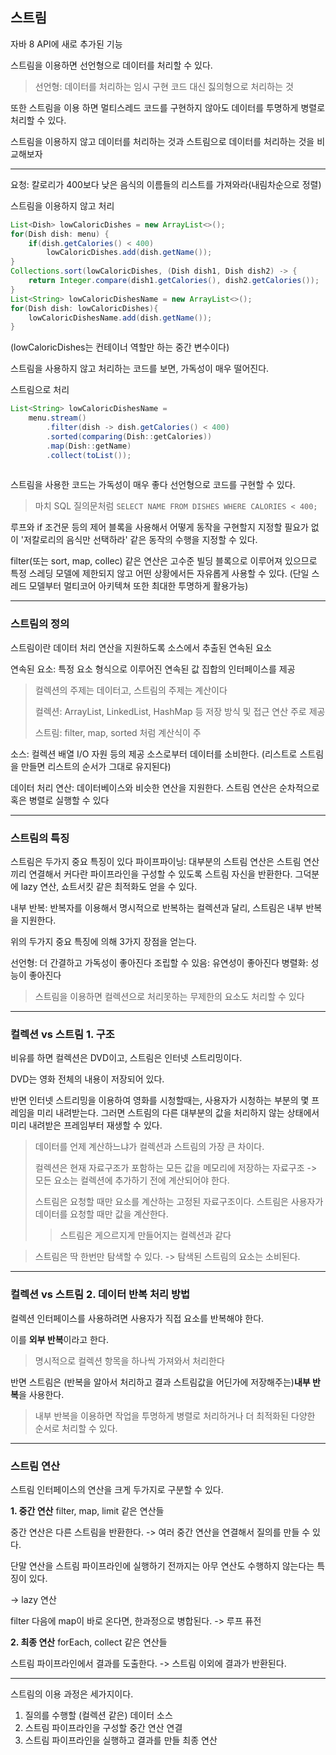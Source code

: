 ## 스트림
자바 8 API에 새로 추가된 기능

스트림을 이용하면 선언형으로 데이터를 처리할 수 있다.
> 선언형: 데이터를 처리하는 임시 구현 코드 대신 짏의형으로 처리하는 것

또한 스트림을 이용 하면 멀티스레드 코드를 구현하지 않아도 데이터를 투명하게 병렬로 처리할 수 있다.

스트림을 이용하지 않고 데이터를 처리하는 것과 스트림으로 데이터를 처리하는 것을 비교해보자

---
요청: 칼로리가 400보다 낮은 음식의 이름들의 리스트를 가져와라(내림차순으로 정렬)

스트림을 이용하지 않고 처리
```java
List<Dish> lowCaloricDishes = new ArrayList<>();
for(Dish dish: menu) {
	if(dish.getCalories() < 400)
    	lowCaloricDishes.add(dish.getName());
}
Collections.sort(lowCaloricDishes, (Dish dish1, Dish dish2) -> {
	return Integer.compare(dish1.getCalories(), dish2.getCalories());
}
List<String> lowCaloricDishesName = new ArrayList<>();
for(Dish dish: lowCaloricDishes){
	lowCaloricDishesName.add(dish.getName());
}
```
(lowCaloricDishes는 컨테이너 역할만 하는 중간 변수이다)

스트림을 사용하지 않고 처리하는 코드를 보면, 가독성이 매우 떨어진다.

스트림으로 처리
```java
List<String> lowCaloricDishesName =
	menu.stream()
    	.filter(dish -> dish.getCalories() < 400)
        .sorted(comparing(Dish::getCalories))
        .map(Dish::getName)
        .collect(toList());
	
```
스트림을 사용한 코드는 가독성이 매우 좋다
선언형으로 코드를 구현할 수 있다.
> 마치 SQL 질의문처럼
```SELECT NAME FROM DISHES WHERE CALORIES < 400;```

루프와 if 조건문 등의 제어 블록을 사용해서 어떻게 동작을 구현할지 지정할 필요가 없이 '저칼로리의 음식만 선택하라' 같은 동작의 수행을 지정할 수 있다.

filter(또는 sort, map, collec) 같은 연산은 고수준 빌딩 블록으로 이루어져 있으므로 특정 스레딩  모델에 제한되지 않고 어떤 상황에서든 자유롭게 사용할 수 있다.
(단일 스레드 모델부터 멀티코어 아키텍쳐 또한 최대한 투명하게 활용가능)

---
### 스트림의 정의
스트림이란 데이터 처리 연산을 지원하도록 소스에서 추출된 연속된 요소

연속된 요소: 특정 요소 형식으로 이루어진 연속된 값 집합의 인터페이스를 제공
> 컬렉션의 주제는 데이터고, 스트림의 주제는 계산이다
>
>컬렉션: ArrayList, LinkedList, HashMap 등 저장 방식 및 접근 연산 주로 제공
>
>스트림: filter, map, sorted 처럼 계산식이 주

소스: 컬렉션 배열 I/O 자원 등의 제공 소스로부터 데이터를 소비한다. 
(리스트로 스트림을 만들면 리스트의 순서가 그대로 유지된다)

데이터 처리 연산: 데이터베이스와 비슷한 연산을 지원한다.
스트림 연산은 순차적으로 혹은 병렬로 실행할 수 있다

---
### 스트림의 특징
스트림은 두가지 중요 특징이 있다
파이프파이닝: 대부분의 스트림 연산은 스트림 연산끼리 연결해서 커다란 파이프라인을 구성할 수 있도록 스트림 자신을 반환한다. 그덕분에 lazy 연산, 쇼트서킷 같은 최적화도 얻을 수 있다.

내부 반복: 반복자를 이용해서 명시적으로 반복하는 컬렉션과 달리, 스트림은 내부 반복을 지원한다.

위의 두가지 중요 특징에 의해 3가지 장점을 얻는다.

선언형: 더 간결하고 가독성이 좋아진다
조립할 수 있음: 유연성이 좋아진다
병렬화: 성능이 좋아진다

> 스트림을 이용하면 컬렉션으로 처리못하는 무제한의 요소도 처리할 수 있다

---
### 컬렉션 vs 스트림 1. 구조
비유를 하면 컬렉션은 DVD이고, 스트림은 인터넷 스트리밍이다.

DVD는 영화 전체의 내용이 저장되어 있다.

반면 인터넷 스트리밍을 이용하여 영화를 시청할때는, 사용자가 시청하는 부분의 몇 프레임을 미리 내려받는다. 그러면 스트림의 다른 대부분의 값을 처리하지 않는 상태에서 미리 내려받은 프레임부터 재생할 수 있다.
> 데이터를 언제 계산하느냐가 컬렉션과 스트림의 가장 큰 차이다.
> 
> 컬렉션은 현재 자료구조가 포함하는 모든 값을 메모리에 저장하는 자료구조
> -> 모든 요소는 컬렉션에 추가하기 전에 계산되어야 한다.
> 
> 스트림은 요청할 때만 요소를 계산하는 고정된 자료구조이다.
> 스트림은 사용자가 데이터를 요청할 때만 값을 계산한다.
>> 스트림은 게으르지게 만들어지는 컬렉션과 같다

> 스트림은 딱 한번만 탐색할 수 있다. -> 탐색된 스트림의 요소는 소비된다.

---
### 컬렉션 vs 스트림 2. 데이터 반복 처리 방법
컬렉션 인터페이스를 사용하려면 사용자가 직접 요소를 반복해야 한다.

이를 **외부 반복**이라고 한다.
> 명시적으로 컬렉션 항목을 하나씩 가져와서 처리한다

반면 스트림은 (반복을 알아서 처리하고 결과 스트림값을 어딘가에 저장해주는)**내부 반복**을 사용한다.
> 내부 반복을 이용하면 작업을 투명하게 병렬로 처리하거나 더 최적화된 다양한 순서로 처리할 수 있다.

---
### 스트림 연산
스트림 인터페이스의 연산을 크게 두가지로 구분할 수 있다.

**1. 중간 연산**
filter, map, limit 같은 연산들

중간 연산은 다른 스트림을 반환한다. -> 여러 중간 연산을 연결해서 질의를 만들 수 있다.

단말 연산을 스트림 파이프라인에 실행하기 전까지는 아무 연산도 수행하지 않는다는 특징이 있다.

-> lazy 연산

filter 다음에 map이 바로 온다면, 한과정으로 병합된다. -> 루프 퓨전


**2. 최종 연산**
forEach, collect 같은 연산들

스트림 파이프라인에서 결과를 도출한다. -> 스트림 이외에 결과가 반환된다.

---
스트림의 이용 과정은 세가지이다.
1. 질의를 수행할 (컬렉션 같은) 데이터 소스
2. 스트림 파이프라인을 구성할 중간 연산 연결
3. 스트림 파이프라인을 실행하고 결과를 만들 최종 연산
